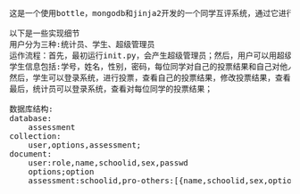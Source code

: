 <pre>
这是一个使用bottle，mongodb和jinja2开发的一个同学互评系统，通过它进行了对于使用bottle进行web开发的探索，包括：bottle做web开发的物理设计和bottle做web开发的高级的特性的使用

以下是一些实现细节
用户分为三种:统计员、学生、超级管理员
运作流程：首先，最初运行init.py，会产生超级管理员；然后，用户可以用超级管理员登录系统(即运行python run.py),注:此时，决定让三种用户共用一套界面;此时用户的权限有:增删改查学生、统计员，修改他们和自己的密码，查看同学投票结果；超级管理员还可以对投票选项进行定制，即定制：优。良，中，一般的情况;
学生信息包括:学号，姓名，性别，密码，每位同学对自己的投票结果和自己对他人的投票结果，超级管理员的信息包括：用户名，密码，统计员信息包括:用户名，密码；
然后，学生可以登录系统，进行投票，查看自己的投票结果，修改投票结果，查看自己往年投票结果，查看其他同学对自己的投票结果；
最后，统计员可以登录系统，查看对每位同学的投票结果；

数据库结构:
database:
    assessment
collection:
    user,options,assessment;
document:
    user:role,name,schoolid,sex,passwd
    options;option
    assessment:schoolid,pro-others:[{name,schoolid,sex,option}]
</pre>
